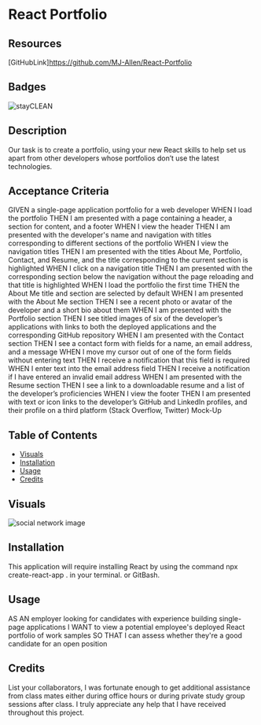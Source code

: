 # React Portfolio

## Resources 
[GitHubLink]https://github.com/MJ-Allen/React-Portfolio

## Badges
![stayCLEAN](https://img.shields.io/badge/stay-CLEAN-blue)

## Description
Our task is to create a portfolio, using your new React skills to help set us apart from other developers whose portfolios don’t use the latest technologies.

## Acceptance Criteria
GIVEN a single-page application portfolio for a web developer
WHEN I load the portfolio
THEN I am presented with a page containing a header, a section for content, and a footer
WHEN I view the header
THEN I am presented with the developer's name and navigation with titles corresponding to different sections of the portfolio
WHEN I view the navigation titles
THEN I am presented with the titles About Me, Portfolio, Contact, and Resume, and the title corresponding to the current section is highlighted
WHEN I click on a navigation title
THEN I am presented with the corresponding section below the navigation without the page reloading and that title is highlighted
WHEN I load the portfolio the first time
THEN the About Me title and section are selected by default
WHEN I am presented with the About Me section
THEN I see a recent photo or avatar of the developer and a short bio about them
WHEN I am presented with the Portfolio section
THEN I see titled images of six of the developer’s applications with links to both the deployed applications and the corresponding GitHub repository
WHEN I am presented with the Contact section
THEN I see a contact form with fields for a name, an email address, and a message
WHEN I move my cursor out of one of the form fields without entering text
THEN I receive a notification that this field is required
WHEN I enter text into the email address field
THEN I receive a notification if I have entered an invalid email address
WHEN I am presented with the Resume section
THEN I see a link to a downloadable resume and a list of the developer’s proficiencies
WHEN I view the footer
THEN I am presented with text or icon links to the developer’s GitHub and LinkedIn profiles, and their profile on a third platform (Stack Overflow, Twitter) 
Mock-Up
## Table of Contents 

- [Visuals](#visuals)
- [Installation](#installation)
- [Usage](#usage)
- [Credits](#credits)




## Visuals
![social network image](./images/social-network-screenshot.png)
## Installation
This application will require installing React by using the command npx create-react-app . in your terminal. or GitBash. 
## Usage
AS AN employer looking for candidates with experience building single-page applications
I WANT to view a potential employee's deployed React portfolio of work samples
SO THAT I can assess whether they're a good candidate for an open position

## Credits
List your collaborators, I was fortunate enough to get additional assistance from class mates either during office hours or during private study group sessions after class. I truly appreciate any help that I have received throughout this project.



